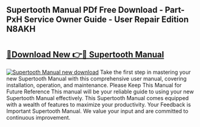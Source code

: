 ## Supertooth Manual PDf Free Download - Part-PxH Service Owner Guide - User Repair Edition N8AKH

# <h2><a href="http://cf19238.oget.top/?id=Supertooth+Manual">🔗Download New 👉🔴 Supertooth Manual</a></h2>

[![Supertooth Manual new download](https://i.imgur.com/5g1atiW.png)](http://cf19238.oget.top/?id=Supertooth+Manual)
Take the first step in mastering your new Supertooth Manual with this comprehensive user manual, covering installation, operation, and maintenance. Please Keep This Manual for Future Reference This manual will be your reliable guide to using your new Supertooth Manual effectively. This Supertooth Manual comes equipped with a wealth of features to maximize your productivity. Your Feedback is Important Supertooth Manual. We value your input and are committed to continuous improvement.

